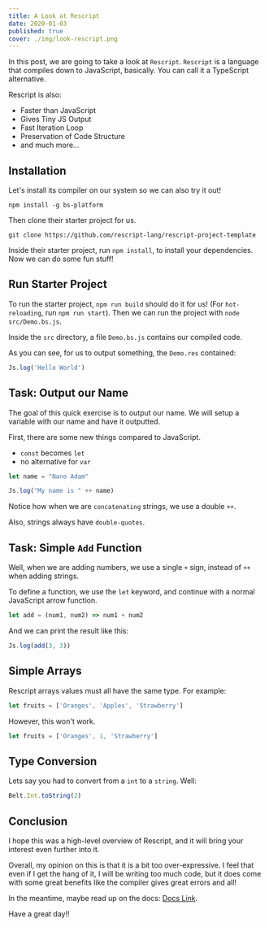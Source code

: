 ```yaml
---
title: A Look at Rescript
date: 2020-01-03
published: true
cover: ./img/look-rescript.png
---
```


In this post, we are going to take a look at `Rescript`. `Rescript` is a language that compiles down to JavaScript, basically. You can call it a TypeScript alternative.

Rescript is also:

- Faster than JavaScript
- Gives Tiny JS Output
- Fast Iteration Loop
- Preservation of Code Structure
- and much more...

## Installation

Let's install its compiler on our system so we can also try it out!

```
npm install -g bs-platform
```

Then clone their starter project for us.

```
git clone https://github.com/rescript-lang/rescript-project-template
```

Inside their starter project, run `npm install`, to install your dependencies. Now we can do some fun stuff!

## Run Starter Project

To run the starter project, `npm run build` should do it for us! (For `hot-reloading`, run `npm run start`). Then we can run the project with `node src/Demo.bs.js`.

Inside the `src` directory, a file `Demo.bs.js` contains our compiled code.

As you can see, for us to output something, the `Demo.res` contained:

```js
Js.log('Hello World')
```

## Task: Output our Name

The goal of this quick exercise is to output our name. We will setup a variable with our name and have it outputted.

First, there are some new things compared to JavaScript.

- `const` becomes `let`
- no alternative for `var`

```js
let name = "Nano Adam"

Js.log("My name is " ++ name)
```

Notice how when we are `concatenating` strings, we use a double `++`.

Also, strings always have `double-quotes`.

## Task: Simple `Add` Function

Well, when we are adding numbers, we use a single `+` sign, instead of `++` when adding strings.

To define a function, we use the `let` keyword, and continue with a normal JavaScript arrow function.

```js
let add = (num1, num2) => num1 + num2
```

And we can print the result like this:

```js
Js.log(add(3, 3))
```

## Simple Arrays

Rescript arrays values must all have the same type. For example:

```js
let fruits = ['Oranges', 'Apples', 'Strawberry']
```

However, this won't work.

```js
let fruits = ['Oranges', 1, 'Strawberry']
```

## Type Conversion

Lets say you had to convert from a `int` to a `string`. Well:

```js
Belt.Int.toString(2)
```

## Conclusion

I hope this was a high-level overview of Rescript, and it will bring your interest even further into it.

Overall, my opinion on this is that it is a bit too over-expressive. I feel that even if I get the hang of it, I will be writing too much code, but it does come with some great benefits like the compiler gives great errors and all!

In the meantime, maybe read up on the docs: [Docs Link](https://rescript-lang.org/docs/latest).

Have a great day!!

